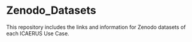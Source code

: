 # Zenodo_Datasets
This repository includes the links and information for Zenodo datasets of each ICAERUS Use Case. 
